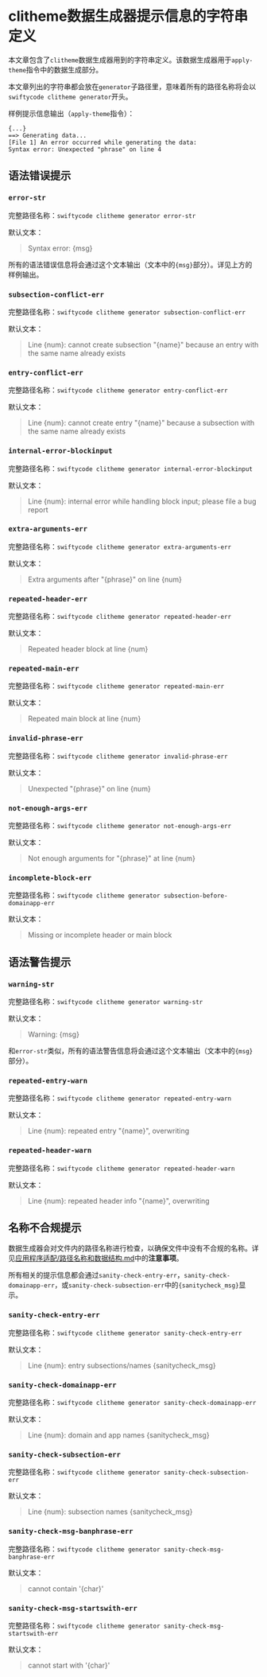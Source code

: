 # clitheme数据生成器提示信息的字符串定义

本文章包含了`clitheme`数据生成器用到的字符串定义。该数据生成器用于`apply-theme`指令中的数据生成部分。

本文章列出的字符串都会放在`generator`子路径里，意味着所有的路径名称将会以`swiftycode clitheme generator`开头。

样例提示信息输出（`apply-theme`指令）：

```
{...}
==> Generating data...
[File 1] An error occurred while generating the data:
Syntax error: Unexpected "phrase" on line 4
```

## 语法错误提示

### `error-str`

完整路径名称：`swiftycode clitheme generator error-str`

默认文本：

> Syntax error: {msg}

所有的语法错误信息将会通过这个文本输出（文本中的`{msg}`部分）。详见上方的样例输出。

### `subsection-conflict-err`

完整路径名称：`swiftycode clitheme generator subsection-conflict-err`

默认文本：

>  Line {num}: cannot create subsection "{name}" because an entry with the same name already exists


### `entry-conflict-err`

完整路径名称：`swiftycode clitheme generator entry-conflict-err`

默认文本：

>  Line {num}: cannot create entry "{name}" because a subsection with the same name already exists

### `internal-error-blockinput`

完整路径名称：`swiftycode clitheme generator internal-error-blockinput`

默认文本：

> Line {num}: internal error while handling block input; please file a bug report

### `extra-arguments-err`

完整路径名称：`swiftycode clitheme generator extra-arguments-err`

默认文本：

> Extra arguments after "{phrase}" on line {num}

### `repeated-header-err`

完整路径名称：`swiftycode clitheme generator repeated-header-err`

默认文本：

> Repeated header block at line {num}

### `repeated-main-err`

完整路径名称：`swiftycode clitheme generator repeated-main-err`

默认文本：

> Repeated main block at line {num}

### `invalid-phrase-err`

完整路径名称：`swiftycode clitheme generator invalid-phrase-err`

默认文本：

> Unexpected "{phrase}" on line {num} 

### `not-enough-args-err`

完整路径名称：`swiftycode clitheme generator not-enough-args-err`

默认文本：

> Not enough arguments for "{phrase}" at line {num}

### `incomplete-block-err`

完整路径名称：`swiftycode clitheme generator subsection-before-domainapp-err`

默认文本：

> Missing or incomplete header or main block

## 语法警告提示

### `warning-str`

完整路径名称：`swiftycode clitheme generator warning-str`

默认文本：

> Warning: {msg}

和`error-str`类似，所有的语法警告信息将会通过这个文本输出（文本中的`{msg}`部分）。

### `repeated-entry-warn`

完整路径名称：`swiftycode clitheme generator repeated-entry-warn`

默认文本：

> Line {num}: repeated entry "{name}", overwriting

### `repeated-header-warn`

完整路径名称：`swiftycode clitheme generator repeated-header-warn`

默认文本：

> Line {num}: repeated header info "{name}", overwriting

## 名称不合规提示

数据生成器会对文件内的路径名称进行检查，以确保文件中没有不合规的名称。详见[应用程序适配/路径名称和数据结构.md](../应用程序适配/路径名称和数据结构.md)中的**注意事项**。

所有相关的提示信息都会通过`sanity-check-entry-err`，`sanity-check-domainapp-err`，或`sanity-check-subsection-err`中的`{sanitycheck_msg}`显示。

### `sanity-check-entry-err`

完整路径名称：`swiftycode clitheme generator sanity-check-entry-err`

默认文本：

> Line {num}: entry subsections/names {sanitycheck_msg}

### `sanity-check-domainapp-err`

完整路径名称：`swiftycode clitheme generator sanity-check-domainapp-err`

默认文本：

> Line {num}: domain and app names {sanitycheck_msg}

### `sanity-check-subsection-err`

完整路径名称：`swiftycode clitheme generator sanity-check-subsection-err`

默认文本：

> Line {num}: subsection names {sanitycheck_msg}

### `sanity-check-msg-banphrase-err`

完整路径名称：`swiftycode clitheme generator sanity-check-msg-banphrase-err`

默认文本：

> cannot contain '{char}'

### `sanity-check-msg-startswith-err`

完整路径名称：`swiftycode clitheme generator sanity-check-msg-startswith-err`

默认文本：

> cannot start with '{char}'